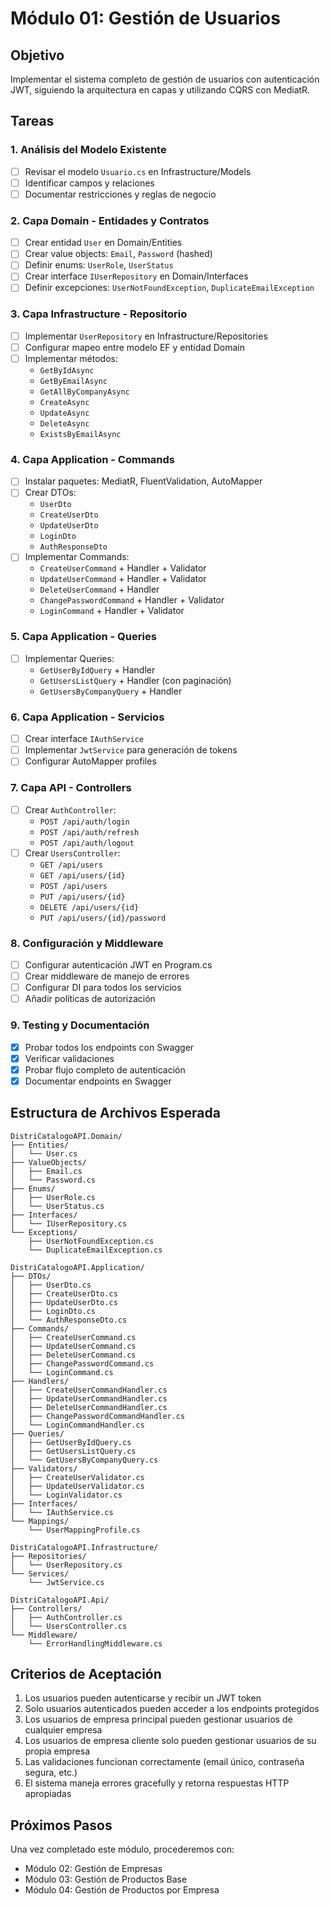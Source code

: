 # Módulo 01: Gestión de Usuarios

## Objetivo
Implementar el sistema completo de gestión de usuarios con autenticación JWT, siguiendo la arquitectura en capas y utilizando CQRS con MediatR.

## Tareas

### 1. Análisis del Modelo Existente
- [ ] Revisar el modelo `Usuario.cs` en Infrastructure/Models
- [ ] Identificar campos y relaciones
- [ ] Documentar restricciones y reglas de negocio

### 2. Capa Domain - Entidades y Contratos
- [ ] Crear entidad `User` en Domain/Entities
- [ ] Crear value objects: `Email`, `Password` (hashed)
- [ ] Definir enums: `UserRole`, `UserStatus`
- [ ] Crear interface `IUserRepository` en Domain/Interfaces
- [ ] Definir excepciones: `UserNotFoundException`, `DuplicateEmailException`

### 3. Capa Infrastructure - Repositorio
- [ ] Implementar `UserRepository` en Infrastructure/Repositories
- [ ] Configurar mapeo entre modelo EF y entidad Domain
- [ ] Implementar métodos:
  - `GetByIdAsync`
  - `GetByEmailAsync`
  - `GetAllByCompanyAsync`
  - `CreateAsync`
  - `UpdateAsync`
  - `DeleteAsync`
  - `ExistsByEmailAsync`

### 4. Capa Application - Commands
- [ ] Instalar paquetes: MediatR, FluentValidation, AutoMapper
- [ ] Crear DTOs:
  - `UserDto`
  - `CreateUserDto`
  - `UpdateUserDto`
  - `LoginDto`
  - `AuthResponseDto`
- [ ] Implementar Commands:
  - `CreateUserCommand` + Handler + Validator
  - `UpdateUserCommand` + Handler + Validator
  - `DeleteUserCommand` + Handler
  - `ChangePasswordCommand` + Handler + Validator
  - `LoginCommand` + Handler + Validator

### 5. Capa Application - Queries
- [ ] Implementar Queries:
  - `GetUserByIdQuery` + Handler
  - `GetUsersListQuery` + Handler (con paginación)
  - `GetUsersByCompanyQuery` + Handler

### 6. Capa Application - Servicios
- [ ] Crear interface `IAuthService`
- [ ] Implementar `JwtService` para generación de tokens
- [ ] Configurar AutoMapper profiles

### 7. Capa API - Controllers
- [ ] Crear `AuthController`:
  - `POST /api/auth/login`
  - `POST /api/auth/refresh`
  - `POST /api/auth/logout`
- [ ] Crear `UsersController`:
  - `GET /api/users`
  - `GET /api/users/{id}`
  - `POST /api/users`
  - `PUT /api/users/{id}`
  - `DELETE /api/users/{id}`
  - `PUT /api/users/{id}/password`

### 8. Configuración y Middleware
- [ ] Configurar autenticación JWT en Program.cs
- [ ] Crear middleware de manejo de errores
- [ ] Configurar DI para todos los servicios
- [ ] Añadir políticas de autorización

### 9. Testing y Documentación
- [x] Probar todos los endpoints con Swagger
- [x] Verificar validaciones
- [x] Probar flujo completo de autenticación
- [x] Documentar endpoints en Swagger

## Estructura de Archivos Esperada

```
DistriCatalogoAPI.Domain/
├── Entities/
│   └── User.cs
├── ValueObjects/
│   ├── Email.cs
│   └── Password.cs
├── Enums/
│   ├── UserRole.cs
│   └── UserStatus.cs
├── Interfaces/
│   └── IUserRepository.cs
└── Exceptions/
    ├── UserNotFoundException.cs
    └── DuplicateEmailException.cs

DistriCatalogoAPI.Application/
├── DTOs/
│   ├── UserDto.cs
│   ├── CreateUserDto.cs
│   ├── UpdateUserDto.cs
│   ├── LoginDto.cs
│   └── AuthResponseDto.cs
├── Commands/
│   ├── CreateUserCommand.cs
│   ├── UpdateUserCommand.cs
│   ├── DeleteUserCommand.cs
│   ├── ChangePasswordCommand.cs
│   └── LoginCommand.cs
├── Handlers/
│   ├── CreateUserCommandHandler.cs
│   ├── UpdateUserCommandHandler.cs
│   ├── DeleteUserCommandHandler.cs
│   ├── ChangePasswordCommandHandler.cs
│   └── LoginCommandHandler.cs
├── Queries/
│   ├── GetUserByIdQuery.cs
│   ├── GetUsersListQuery.cs
│   └── GetUsersByCompanyQuery.cs
├── Validators/
│   ├── CreateUserValidator.cs
│   ├── UpdateUserValidator.cs
│   └── LoginValidator.cs
├── Interfaces/
│   └── IAuthService.cs
└── Mappings/
    └── UserMappingProfile.cs

DistriCatalogoAPI.Infrastructure/
├── Repositories/
│   └── UserRepository.cs
└── Services/
    └── JwtService.cs

DistriCatalogoAPI.Api/
├── Controllers/
│   ├── AuthController.cs
│   └── UsersController.cs
└── Middleware/
    └── ErrorHandlingMiddleware.cs
```

## Criterios de Aceptación

1. Los usuarios pueden autenticarse y recibir un JWT token
2. Solo usuarios autenticados pueden acceder a los endpoints protegidos
3. Los usuarios de empresa principal pueden gestionar usuarios de cualquier empresa
4. Los usuarios de empresa cliente solo pueden gestionar usuarios de su propia empresa
5. Las validaciones funcionan correctamente (email único, contraseña segura, etc.)
6. El sistema maneja errores gracefully y retorna respuestas HTTP apropiadas

## Próximos Pasos

Una vez completado este módulo, procederemos con:
- Módulo 02: Gestión de Empresas
- Módulo 03: Gestión de Productos Base
- Módulo 04: Gestión de Productos por Empresa
